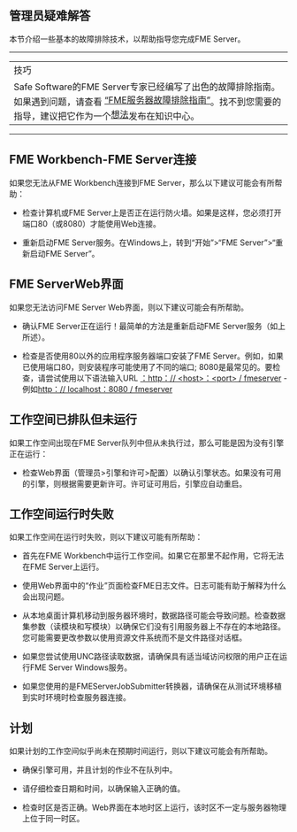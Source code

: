  <div id="readme" class="readme blob instapaper_body">
    <article class="markdown-body entry-content" itemprop="text"><h1><a id="user-content-troubleshooting-for-administrators" class="anchor" aria-hidden="true" href="./1.17.TroubleshootingForAdministrators.md#troubleshooting-for-administrators"></a><font style="vertical-align: inherit;"><font style="vertical-align: inherit;">管理员疑难解答</font></font></h1>
<p><font style="vertical-align: inherit;"><font style="vertical-align: inherit;">本节介绍一些基本的故障排除技术，以帮助指导您完成FME Server。</font></font></p>
<hr>
 
<table>
<tbody><tr>
<td>
<i></i><font style="vertical-align: inherit;"><font style="vertical-align: inherit;">
技巧
</font></font></td>
</tr>
<tr>
<td><font style="vertical-align: inherit;"><font style="vertical-align: inherit;">
Safe Software的FME Server专家已经编写了出色的故障排除指南。</font><font style="vertical-align: inherit;">如果遇到问题，请查看 </font><a href="https://knowledge.safe.com/articles/540/fme-server-troubleshooting-guide.html" rel="nofollow"><font style="vertical-align: inherit;"><font style="vertical-align: inherit;">“FME服务器故障排除指南”</font></font></a><font style="vertical-align: inherit;">。</font><font style="vertical-align: inherit;">找不到您需要的指导，建议把它作为一个</font><a href="https://knowledge.safe.com/content/idea/list.html" rel="nofollow"><font style="vertical-align: inherit;"><font style="vertical-align: inherit;">想法</font></font></a><font style="vertical-align: inherit;">发布在知识中心。
</font></td>
</tr>
</tbody></table>
<hr>
<h2><a id="user-content-fme-workbench-fme-server-connection" class="anchor" aria-hidden="true" href="./1.17.TroubleshootingForAdministrators.md#fme-workbench-fme-server-connection"></a><font style="vertical-align: inherit;"><font style="vertical-align: inherit;">FME Workbench-FME Server连接</font></font></h2>
<p><font style="vertical-align: inherit;"><font style="vertical-align: inherit;">如果您无法从FME Workbench连接到FME Server，那么以下建议可能会有所帮助：</font></font></p>
<ul>
<li>
<p><font style="vertical-align: inherit;"><font style="vertical-align: inherit;">检查计算机或FME Server上是否正在运行防火墙。</font><font style="vertical-align: inherit;">如果是这样，您必须打开端口80（或8080）才能使用Web连接。</font></font></p>
</li>
<li>
<p><font style="vertical-align: inherit;"><font style="vertical-align: inherit;">重新启动FME Server服务。</font><font style="vertical-align: inherit;">在Windows上，转到“开始”&gt;“FME Server”&gt;“重新启动FME Server”。</font></font></p>
</li>
</ul>
<h2><a id="user-content-fme-server-web-interface" class="anchor" aria-hidden="true" href="./1.17.TroubleshootingForAdministrators.md#fme-server-web-interface"></a><font style="vertical-align: inherit;"><font style="vertical-align: inherit;">FME ServerWeb界面</font></font></h2>
<p><font style="vertical-align: inherit;"><font style="vertical-align: inherit;">如果您无法访问FME Server Web界面，则以下建议可能会有所帮助。</font></font></p>
<ul>
<li>
<p><font style="vertical-align: inherit;"><font style="vertical-align: inherit;">确认FME Server正在运行！</font><font style="vertical-align: inherit;">最简单的方法是重新启动FME Server服务（如上所述）。</font></font></p>
</li>
<li>
<p><font style="vertical-align: inherit;"><font style="vertical-align: inherit;">检查是否使用80以外的应用程序服务器端口安装了FME Server。例如，如果已使用端口80，则安装程序可能使用了不同的端口; </font><font style="vertical-align: inherit;">8080是最常见的。</font><font style="vertical-align: inherit;">要检查，请尝试使用以下语法输入URL </font></font><a href="http://%3Chost%3E:%3Cport%3E/fmeserver" rel="nofollow"><font style="vertical-align: inherit;"><font style="vertical-align: inherit;">：http：// &lt;host&gt;：&lt;port&gt; / fmeserver</font></font></a><font style="vertical-align: inherit;"><font style="vertical-align: inherit;"> - 例如</font></font><a href="http://localhost:8080/fmeserver" rel="nofollow"><font style="vertical-align: inherit;"><font style="vertical-align: inherit;">http：// localhost：8080 / fmeserver</font></font></a></p>
</li>
</ul>
<h2><a id="user-content-workspaces-are-queued-but-not-run" class="anchor" aria-hidden="true" href="./1.17.TroubleshootingForAdministrators.md#workspaces-are-queued-but-not-run"></a><font style="vertical-align: inherit;"><font style="vertical-align: inherit;">工作空间已排队但未运行</font></font></h2>
<p><font style="vertical-align: inherit;"><font style="vertical-align: inherit;">如果工作空间出现在FME Server队列中但从未执行过，那么可能是因为没有引擎正在运行：</font></font></p>
<ul>
<li><font style="vertical-align: inherit;"><font style="vertical-align: inherit;">检查Web界面（管理员&gt;引擎和许可&gt;配置）以确认引擎状态。</font><font style="vertical-align: inherit;">如果没有可用的引擎，则根据需要更新许可。</font><font style="vertical-align: inherit;">许可证可用后，引擎应自动重启。</font></font></li>
</ul>
<h2><a id="user-content-workspaces-fail-when-run" class="anchor" aria-hidden="true" href="./1.17.TroubleshootingForAdministrators.md#workspaces-fail-when-run"></a><font style="vertical-align: inherit;"><font style="vertical-align: inherit;">工作空间运行时失败</font></font></h2>
<p><font style="vertical-align: inherit;"><font style="vertical-align: inherit;">如果工作空间在运行时失败，则以下建议可能有所帮助：</font></font></p>
<ul>
<li>
<p><font style="vertical-align: inherit;"><font style="vertical-align: inherit;">首先在FME Workbench中运行工作空间。</font><font style="vertical-align: inherit;">如果它在那里不起作用，它将无法在FME Server上运行。</font></font></p>
</li>
<li>
<p><font style="vertical-align: inherit;"><font style="vertical-align: inherit;">使用Web界面中的“作业”页面检查FME日志文件。</font><font style="vertical-align: inherit;">日志可能有助于解释为什么会出现问题。</font></font></p>
</li>
<li>
<p><font style="vertical-align: inherit;"><font style="vertical-align: inherit;">从本地桌面计算机移动到服务器环境时，数据路径可能会导致问题。</font><font style="vertical-align: inherit;">检查数据集参数（读模块和写模块）以确保它们没有引用服务器上不存在的本地路径。</font><font style="vertical-align: inherit;">您可能需要更改参数以使用资源文件系统而不是文件路径对话框。</font></font></p>
</li>
<li>
<p><font style="vertical-align: inherit;"><font style="vertical-align: inherit;">如果您尝试使用UNC路径读取数据，请确保具有适当域访问权限的用户正在运行FME Server Windows服务。</font></font></p>
</li>
<li>
<p><font style="vertical-align: inherit;"><font style="vertical-align: inherit;">如果您使用的是FMEServerJobSubmitter转换器，请确保在从测试环境移植到实时环境时检查服务器连接。</font></font></p>
</li>
</ul>
<h2><a id="user-content-scheduling" class="anchor" aria-hidden="true" href="./1.17.TroubleshootingForAdministrators.md#scheduling"></a><font style="vertical-align: inherit;"><font style="vertical-align: inherit;">计划</font></font></h2>
<p><font style="vertical-align: inherit;"><font style="vertical-align: inherit;">如果计划的工作空间似乎尚未在预期时间运行，则以下建议可能会有所帮助。</font></font></p>
<ul>
<li>
<p><font style="vertical-align: inherit;"><font style="vertical-align: inherit;">确保引擎可用，并且计划的作业不在队列中。</font></font></p>
</li>
<li>
<p><font style="vertical-align: inherit;"><font style="vertical-align: inherit;">请仔细检查日期和时间，以确保输入正确的值。</font></font></p>
</li>
<li>
<p><font style="vertical-align: inherit;"><font style="vertical-align: inherit;">检查时区是否正确。</font><font style="vertical-align: inherit;">Web界面在本地时区上运行，该时区不一定与服务器物理上位于同一时区。</font></font></p>
</li>
</ul>
</article>
  </div>
